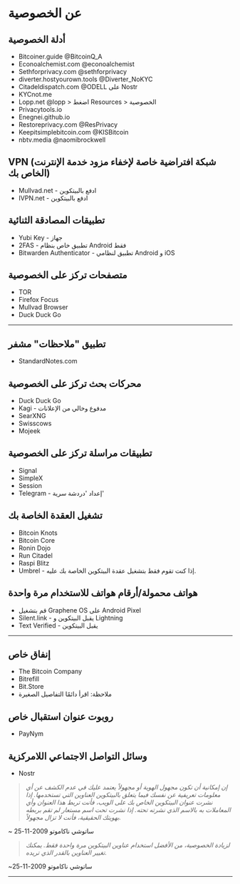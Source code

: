 # عن الخصوصية
## أدلة الخصوصية
* Bitcoiner.guide @BitcoinQ_A
* Econoalchemist.com @econoalchemist
* Sethforprivacy.com @sethforprivacy
* diverter.hostyourown.tools @Diverter_NoKYC
* Citadeldispatch.com @ODELL على Nostr
* KYCnot.me
* Lopp.net @lopp > اضغط Resources > الخصوصية
* Privacytools.io
* Enegnei.github.io
* Restoreprivacy.com @ResPrivacy
* Keepitsimplebitcoin.com @KISBitcoin
* nbtv.media @naomibrockwell

## VPN (شبكة افتراضية خاصة لإخفاء مزود خدمة الإنترنت الخاص بك)
* Mullvad.net - ادفع بالبيتكوين
* IVPN.net - ادفع بالبيتكوين

## تطبيقات المصادقة الثنائية
* Yubi Key - جهاز
* 2FAS - تطبيق خاص بنظام Android فقط
* Bitwarden Authenticator - تطبيق لنظامي Android و iOS

## متصفحات تركز على الخصوصية
* TOR
* Firefox Focus
* Mullvad Browser
* Duck Duck Go
---
## تطبيق "ملاحظات" مشفر
* StandardNotes.com
## محركات بحث تركز على الخصوصية
* Duck Duck Go
* Kagi - مدفوع وخالي من الإعلانات
* SearXNG
* Swisscows
* Mojeek

## تطبيقات مراسلة تركز على الخصوصية
* Signal
* SimpleX
* Session
* Telegram - إعداد 'دردشة سرية'
## تشغيل العقدة الخاصة بك
* Bitcoin Knots
* Bitcoin Core
* Ronin Dojo
* Run Citadel
* Raspi Blitz
* Umbrel - إذا كنت تقوم فقط بتشغيل عقدة البيتكوين الخاصة بك عليه.
## هواتف محمولة/أرقام هواتف للاستخدام مرة واحدة
* قم بتشغيل Graphene OS على Android Pixel
* Silent.link - يقبل البيتكوين و Lightning
* Text Verified - يقبل البيتكوين

---

## إنفاق خاص
* The Bitcoin Company
* Bitrefill
* Bit.Store
* ملاحظة: اقرأ دائمًا التفاصيل الصغيرة
## روبوت عنوان استقبال خاص
* PayNym
## وسائل التواصل الاجتماعي اللامركزية
* Nostr

>*إن إمكانية أن تكون مجهول الهوية أو
مجهولاً يعتمد عليك في عدم الكشف عن
أي معلومات تعريفية عن
نفسك فيما يتعلق بالبيتكوين
العناوين التي تستخدمها. إذا نشرت عنوان
البيتكوين الخاص بك على الويب، فأنت
تربط هذا العنوان وأي
المعاملات به بالاسم الذي
نشرته تحته.
إذا نشرت تحت اسم مستعار لم تقم
بربطه بهويتك الحقيقية،
فأنت لا تزال مجهولاً.*

~ ساتوشي ناكاموتو 2009-11-25

>*لزيادة الخصوصية، من الأفضل استخدام
عناوين البيتكوين مرة واحدة فقط. يمكنك
تغيير العناوين بالقدر الذي تريده.*

~ساتوشي ناكاموتو 2009-11-25

---
